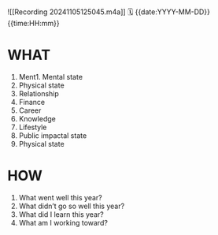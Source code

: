 
![[Recording 20241105125045.m4a]]
🗓  {{date:YYYY-MM-DD}} {{time:HH:mm}}
# WHAT
1. Ment1. Mental state
2. Physical state
3. Relationship
4. Finance
5. Career
6. Knowledge
7. Lifestyle
8. Public impactal state
2. Physical state

# HOW
1.  What went well this year?
2.  What didn’t go so well this year?
3. What did I learn this year?
4.  What am I working toward?